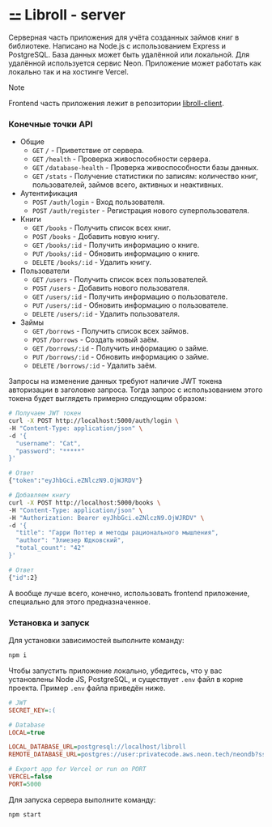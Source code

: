 # ⚍ Libroll - server

Серверная часть приложения для учёта созданных займов книг в библиотеке. Написано на Node.js с использованием Express и PostgreSQL. База данных может быть удалённой или локальной. Для удалённой используется сервис Neon. Приложение может работать как локально так и на хостинге Vercel. 

> [!NOTE]  
> Frontend часть приложения лежит в репозитории [libroll-client](https://github.com/Catalyst-42/libroll-client).  

### Конечные точки API

- Общие
  - `GET`       `/` - Приветствие от сервера.
  - `GET`       `/health` - Проверка живоспособности сервера.
  - `GET`       `/database-health` - Проверка живоспособности базы данных.
  - `GET`       `/stats` - Получение статистики по записям: количество книг, пользователей, займов всего, активных и неактивных.
- Аутентификация
  - `POST`      `/auth/login` - Вход пользователя.
  - `POST`      `/auth/register` - Регистрация нового суперпользователя.
- Книги
  - `GET`       `/books` - Получить список всех книг.
  - `POST`      `/books` - Добавить новую книгу.
  - `GET`       `/books/:id` - Получить информацию о книге.
  - `PUT`       `/books/:id` - Обновить информацию о книге.
  - `DELETE`    `/books/:id` - Удалить книгу.
- Пользователи
  - `GET`       `/users` - Получить список всех пользователей.
  - `POST`      `/users` - Добавить нового пользователя.
  - `GET`       `/users/:id` - Получить информацию о пользователе.
  - `PUT`       `/users/:id` - Обновить информацию о пользователе.
  - `DELETE`    `/users/:id` - Удалить пользователя.
- Займы
  - `GET`       `/borrows` - Получить список всех займов.
  - `POST`      `/borrows` - Создать новый заём.
  - `GET`       `/borrows/:id` - Получить информацию о займе.
  - `PUT`       `/borrows/:id` - Обновить информацию о займе.
  - `DELETE`    `/borrows/:id` - Удалить заём.

Запросы на изменение данных требуют наличие JWT токена авторизации в заголовке запроса. Тогда запрос с использованием этого токена будет выглядеть примерно следующим образом: 

```sh
# Получаем JWT токен
curl -X POST http://localhost:5000/auth/login \
-H "Content-Type: application/json" \
-d '{
  "username": "Cat",
  "password": "*****"
}'

# Ответ
{"token":"eyJhbGci.eZNlczN9.OjWJRDV"}

# Добавляем книгу
curl -X POST http://localhost:5000/books \
-H "Content-Type: application/json" \
-H "Authorization: Bearer eyJhbGci.eZNlczN9.OjWJRDV" \
-d '{
  "title": "Гарри Поттер и методы рационального мышления",
  "author": "Элиезер Юдковский",
  "total_count": "42"
}'

# Ответ
{"id":2}
```

А вообще лучше всего, конечно, использовать frontend приложение, специально для этого предназначенное. 

### Установка и запуск

Для установки зависимостей выполните команду:

```sh
npm i
```

Чтобы запустить приложение локально, убедитесь, что у вас установлены Node JS, PostgreSQL, и существует `.env` файл в корне проекта. Пример `.env` файла приведён ниже. 

```ini
# JWT
SECRET_KEY=:(

# Database
LOCAL=true

LOCAL_DATABASE_URL=postgresql://localhost/libroll
REMOTE_DATABASE_URL=postgres://user:privatecode.aws.neon.tech/neondb?sslmode=require

# Export app for Vercel or run on PORT
VERCEL=false
PORT=5000
```

Для запуска сервера выполните команду:

```sh
npm start
```

<!-- TODO:

 -->
